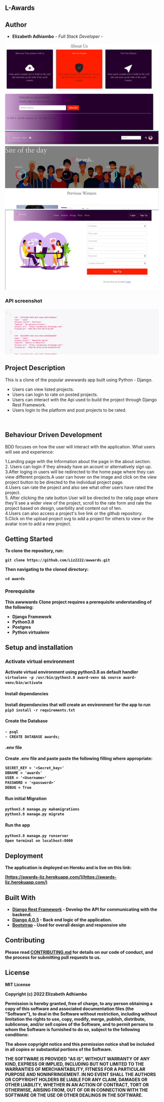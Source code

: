 ## L-Awards



## Author

  - **Elizabeth Adhiambo** - *Full Stack Developer* -
    



<img src="static/images/awards1.png">
<img src="static/images/awards2.png">
<img src="static/images/awards3.png">

### API screenshot
<img src="static/images/awardsjson.png">


## Project Description

This is a clone of the popular awwwards app  built using Python - Django.

- Users  can view listed projects.
- Users can login to rate on posted projects.
- Users can interact with the Api used to build the project through Django Rest Framework.
- Users login to the platform and post projects to be rated.


<br>

## Behaviour Driven Development
BDD focuses on how the user will interact with the application. What users will see and experience:

1.Landing page with the Information about the page in the about section.<br>
2. Users can login if they already have an acount or alternatively sign up.<br>
3.After loging in users will be redirected to the home page where they can view different projects.A user can hover on the image and click on the view project button to be directed to the individual project page.<br>
4.Users can rate the project and also see what other users have rated the project.<br>
5. After clicking the rate button User will be directed to the ratig page where they'll see a wider view of the project, scroll to the rate form and rate the project based on design, userbility and content out of ten.<br>
4.Users can also  access a project's live link or the github repository.<br>
5.Click on the upload project svg to add a project for others to view or the avatar icon to add a new project.<b>

## Getting Started

To clone the repository, run:

    git clone https://github.com/Liz2222/awwards.git

Then navigating to the cloned directory:

    cd awards


### Prerequisite
This awwwards Clone project requires a prerequisite understanding of the following:
- Django Framework
- Python3.8
- Postgres
- Python virtualenv

## Setup and installation

###  Activate virtual environment
Activate virtual environment using python3.8 as default handler
    `virtualenv -p /usr/bin/python3.8 award-venv && source award-venv/bin/activate`
####  Install dependancies
Install dependancies that will create an environment for the app to run `pip3 install -r requirements.txt`
####  Create the Database
    - psql
    - CREATE DATABASE awards;
####  .env file
Create .env file and paste paste the following filling where appropriate:

    SECRET_KEY = '<Secret_key>'
    DBNAME = 'awards'
    USER = '<Username>'
    PASSWORD = '<password>'
    DEBUG = True
#### Run initial Migration
    python3.8 manage.py makemigrations 
    python3.8 manage.py migrate
#### Run the app
    python3.8 manage.py runserver
    Open terminal on localhost:8000

## Deployment

The application is deployed on Heroku and is live on this link:

[https://awards-liz.herokuapp.com/](https://awards-liz.herokuapp.com/)

## Built With

  - [Django Rest Framework](https://www.django-rest-framework.org/) - Develop the API for communicating with the backend.
  - [Django 4.0.5](https://docs.djangoproject.com/en/4.0/releases/4.0.4/) - Back end logic of the application.
  - [Bootstrap](https://getbootstrap.com/) - Used for overall design and responsive site
  

## Contributing

Please read [CONTRIBUTING.md](CONTRIBUTING.md) for details on our code
of conduct, and the process for submitting pull requests to us.


## License

MIT License

Copyright (c) 2022 Elizabeth Adhiambo

Permission is hereby granted, free of charge, to any person obtaining a copy
of this software and associated documentation files (the "Software"), to deal
in the Software without restriction, including without limitation the rights
to use, copy, modify, merge, publish, distribute, sublicense, and/or sell
copies of the Software, and to permit persons to whom the Software is
furnished to do so, subject to the following conditions:

The above copyright notice and this permission notice shall be included in all
copies or substantial portions of the Software.

THE SOFTWARE IS PROVIDED "AS IS", WITHOUT WARRANTY OF ANY KIND, EXPRESS OR
IMPLIED, INCLUDING BUT NOT LIMITED TO THE WARRANTIES OF MERCHANTABILITY,
FITNESS FOR A PARTICULAR PURPOSE AND NONINFRINGEMENT. IN NO EVENT SHALL THE
AUTHORS OR COPYRIGHT HOLDERS BE LIABLE FOR ANY CLAIM, DAMAGES OR OTHER
LIABILITY, WHETHER IN AN ACTION OF CONTRACT, TORT OR OTHERWISE, ARISING FROM,
OUT OF OR IN CONNECTION WITH THE SOFTWARE OR THE USE OR OTHER DEALINGS IN THE
SOFTWARE.


